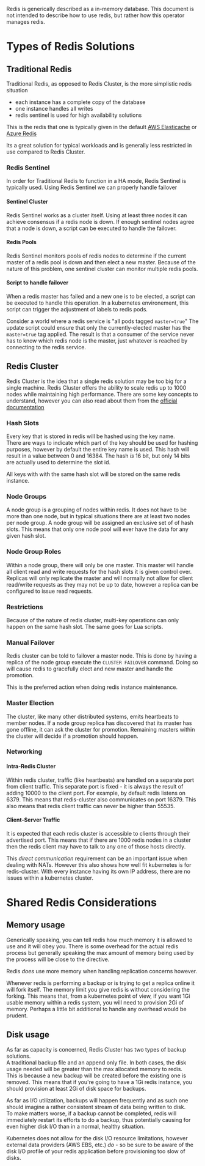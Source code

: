 Redis is generically described as a in-memory database.  This document is
not intended to describe how to use redis, but rather how this operator
manages redis.

# Types of Redis Solutions

## Traditional Redis

Traditional Redis, as opposed to Redis Cluster, is the more simplistic redis
situation
* each instance has a complete copy of the database
* one instance handles all writes
* redis sentinel is used for high availability solutions

This is the redis that one is typically given in the default [AWS Elasticache](https://aws.amazon.com/elasticache/redis/)
or [Azure Redis](https://docs.microsoft.com/en-us/azure/redis-cache/)

Its a great solution for typical workloads and is generally less restricted
in use compared to Redis Cluster.

### Redis Sentinel

In order for Traditional Redis to function in a HA mode, Redis Sentinel
is typically used.  Using Redis Sentinel we can properly handle failover

#### Sentinel Cluster

Redis Sentinel works as a cluster itself.  Using at least three nodes it
can achieve consensus if a redis node is down.  If enough sentinel nodes
agree that a node is down, a script can be executed to handle the failover.

#### Redis Pools

Redis Sentinel monitors pools of redis nodes to determine if the current
master of a redis pool is down and then elect a new master.  Because of the
nature of this problem, one sentinel cluster can monitor multiple redis pools.

#### Script to handle failover

When a redis master has failed and a new one is to be elected, a script
can be executed to handle this operation.  In a kubernetes environement,
this script can trigger the adjustment of labels to redis pods.

Consider a world where a redis service is "all pods tagged `master=true`"
The update script could ensure that only the currently-elected master has
the `master=true` tag applied.  The result is that a consumer of the service
never has to know which redis node is the master, just whatever is reached
by connecting to the redis service.

## Redis Cluster

Redis Cluster is the idea that a single redis solution may be too big for
a single machine.  Redis Cluster offers the ability to scale redis up to
1000 nodes while maintaining high performance.  There are some key concepts
to understand, however you can also read about them from the [official documentation](https://docs.microsoft.com/en-us/azure/redis-cache/)

### Hash Slots

Every key that is stored in redis will be hashed using the key name.  
There are ways to indicate which part of the key should be used for hashing
purposes, however by default the entire key name is used.  This hash will
result in a value between 0 and 16384.  The hash _is_ 16 bit, but only 14
bits are actually used to determine the slot id.

All keys with with the same hash slot will be stored on the same redis instance.

### Node Groups

A node group is a grouping of nodes within redis.  It does not have to be
more than one node, but in typical situations there are at least two nodes
per node group.  A node group will be assigned an exclusive set of of hash
slots.  This means that only one node pool will ever have the data for any
given hash slot.

### Node Group Roles

Within a node group, there will only be one master.  This master will handle
all client read and write requests for the hash slots it is given control
over.  Replicas will only replicate the master and will normally not allow
for client read/write requests as they may not be up to date, however a
replica can be configured to issue read requests.

### Restrictions

Because of the nature of redis cluster, multi-key operations can only happen
on the same hash slot.  The same goes for Lua scripts.

### Manual Failover

Redis cluster can be told to failover a master node.  This is done by having
a replica of the node group execute the `CLUSTER FAILOVER` command.  Doing
so will cause redis to gracefully elect and new master and handle the promotion.

This is the preferred action when doing redis instance maintenance.

### Master Election

The cluster, like many other distributed systems, emits heartbeats to
member nodes.  If a node group replica has discovered that its master has
gone offline, it can ask the cluster for promotion.  Remaining masters within
the cluster will decide if a promotion should happen.

### Networking

#### Intra-Redis Cluster

Within redis cluster, traffic (like heartbeats) are handled on a separate
port from client traffic.  This separate port is fixed - it is always the
result of adding 10000 to the client port.  For example, by default redis
listens on 6379.  This means that redis-cluster also communicates on
port 16379.  This also means that redis client traffic can never be higher
than 55535.

#### Client-Server Traffic

It is expected that each redis cluster is accessible to clients through their
advertised port.  This means that if there are 1000 redis nodes in a cluster
then the redis client may have to talk to any one of those hosts directly.

This _direct communication_ requirement can be an important issue when
dealing with NATs.  However this also shows how well fit kubernetes is for
redis-cluster.  With every instance having its own IP address, there are no
issues within a kubernetes cluster.

# Shared Redis Considerations

## Memory usage

Generically speaking, you can tell redis how much memory it is allowed to
use and it will obey you.  There is some overhead for the actual redis process
but generally speaking the max amount of memory being used by the process will be
close to the directive.

Redis _does_ use more memory when handling replication concerns however.

Whenever redis is performing a backup or is trying to get a replica online
it will fork itself.  The memory limit you give redis is without considering
the forking.  This means that, from a kubernetes point of view, if you want
1Gi usable memory within a redis system, you will need to provision 2Gi of memory.
Perhaps a little bit additional to handle any overhead would be prudent.

## Disk usage

As far as capacity is concerned, Redis Cluster has two types of backup solutions.  
A traditional backup file and an append only file.  In both cases, the
disk usage needed will be greater than the max allocated memory to redis.  
This is because a new backup will be created before the existing one is
removed.  This means that if you're going to have a 1Gi redis instance,
you should provision at least 2Gi of disk space for backups.

As far as I/O utilization, backups will happen frequently and as such one
should imagine a rather consistent stream of data being written to disk.  
To make matters worse, if a backup cannot be completed, redis will immediately
restart its efforts to do a backup, thus potentially causing for even higher
disk I/O than in a normal, healthy situation.

Kubernetes does not allow for the disk I/O resource limitations, however
external data providers (AWS EBS, etc.) _do_ - so be sure to be aware of
the disk I/O profile of your redis application before provisioning too slow
of disks.